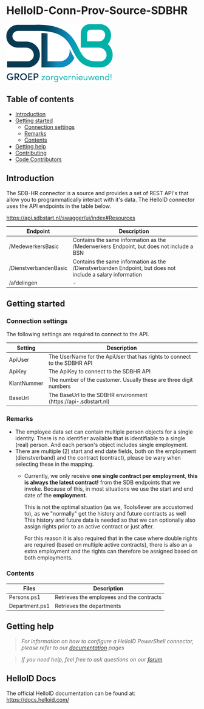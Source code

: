 # HelloID-Conn-Prov-Source-SDBHR

![Logo](asset/logo.jpg)

## Table of contents

- [Introduction](#Introduction)
- [Getting started](#Getting-started)
  + [Connection settings](#Connection-settings)
  + [Remarks](#Remarks)
  + [Contents](#Contents)
- [Getting help](Getting-help)
- [Contributing](Contributing)
- [Code Contributors](Code-Contributors)

## Introduction

The SDB-HR connector is a source and provides a set of REST API's that allow you to programmatically interact with it's data. The HelloID connector uses the API endpoints in the table below.

https://api.sdbstart.nl/swagger/ui/index#Resources

| Endpoint     | Description |
| ------------ | ----------- |
| /MedewerkersBasic    | Contains the same information as the /Mederwerkers Endpoint, but does not include a BSN |
| /DienstverbandenBasic     |  Contains the same information as the /Dienstverbanden Endpoint, but does not include a salary information |
| /afdelingen |     -        |


## Getting started

### Connection settings

The following settings are required to connect to the API.

| Setting     | Description |
| ------------ | ----------- |
| ApiUser     | The UserName for the ApiUser that has rights to connect to the SDBHR API   |
| ApiKey     | The ApiKey to connect to the SDBHR API  |
| KlantNummer    |   The number of the customer. Usually these are three digit numbers |
| BaseUrl | The BaseUrl to the SDBHR environment (https://api-<Customer>.sdbstart.nl)  |


### Remarks

- The employee data set can contain multiple person objects for a single identity. There is no identifier available that is identifiable to a single (real) person. And each person's object includes single employment.
- There are multiple (2) start and end date fields, both on the employment (dienstverband) and the contract (contract), please be wary when selecting these in the mapping.
  - Currently, we only receive **one single contract per employment**, **this is always the latest contract!** from the SDB endpoints that we invoke. Because of this, in most situations we use the start and end date of the **employment**.
    
    This is not the optimal situation (as we, Tools4ever are accustomed to), as we "normally" get the history and future contracts as well
    This history and future data is needed so that we can optionally also assign rights prior to an active contract or just after.

    For this reason it is also required that in the case where double rights are required (based on multiple active contracts), there is also an a extra employment and the rights can therefore be assigned based on both employments.

### Contents

| Files       | Description                                |
| ----------- | ------------------------------------------ |
| Persons.ps1 | Retrieves the employees and the contracts                      |
| Department.ps1  | Retrieves the departments |

## Getting help

> _For  information on how to configure a HelloID PowerShell connector, please refer to our [documentation](https://docs.helloid.com/hc/en-us/articles/360012557600-Configure-a-custom-PowerShell-source-system) pages_

> _If you need help, feel free to ask questions on our [forum](https://forum.helloid.com)_

## HelloID Docs

The official HelloID documentation can be found at: https://docs.helloid.com/

